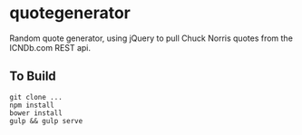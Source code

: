 # quotegenerator
Random quote generator, using jQuery to pull Chuck Norris quotes from the ICNDb.com REST api.

## To Build
```
git clone ...
npm install
bower install
gulp && gulp serve
```

